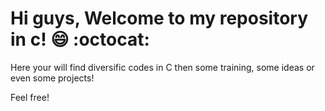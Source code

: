 # Hi guys, Welcome to my repository in c! 😄 :octocat:

Here your will find diversific codes in C then some training, some ideas or even some projects!

Feel free!
